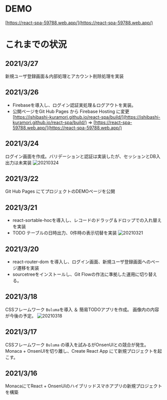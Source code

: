 # DEMO
[https://react-spa-59788.web.app/](https://react-spa-59788.web.app/)

# これまでの状況
## 2021/3/27
新規ユーザ登録画面＆内部処理とアカウント削除処理を実装

## 2021/3/26
* Firebaseを導入し、ログイン認証実処理＆ログアウトを実装。
* 公開ページをGit Hub Pages から Firebase Hosting に変更 [https://ishibashi-kuramori.github.io/react-spa/build/](https://ishibashi-kuramori.github.io/react-spa/build/) ⇒ [https://react-spa-59788.web.app/](https://react-spa-59788.web.app/)

## 2021/3/24
ログイン画面を作成。バリデーションと認証は実装したが、セッションとDB入出力は未実装
![20210324](https://user-images.githubusercontent.com/78581467/112326387-d39ca000-8cf7-11eb-922d-a04c66faaf4c.png)

## 2021/3/22
Git Hub Pages にてプロジェクトのDEMOページを公開

## 2021/3/21
* react-sortable-hocを導入し、レコードのドラッグ＆ドロップでの入れ替えを実装
* TODO テーブルの日時出力、0件時の表示切替を実装
![20210321](https://user-images.githubusercontent.com/78581467/111906602-9edcde80-8a94-11eb-900d-aad75d01cfca.png)

## 2021/3/20
* react-router-dom を導入し、ログイン画面、新規ユーザ登録画面へのページ遷移を実装
* sourcetreeをインストールし、Git Flowの作法に準拠した運用に切り替える。

## 2021/3/18
CSSフレームワーク `Buluma`を導入 ＆ 簡易TODOアプリを作成。
画像内の内容が今後の予定。
![20210318](https://user-images.githubusercontent.com/78581467/111617716-d2b2cc80-8826-11eb-907f-6ba91476f87b.png)

## 2021/3/17
CSSフレームワーク `Buluma` の導入を試みるがOnsenUIとの競合が発生。
Monaca + OnsenUIを切り離し、Create React App にて新規プロジェクトを起こす。

## 2021/3/16
MonacaにてReact + OnsenUIのハイブリッドスマホアプリの新規プロジェクトを構築

